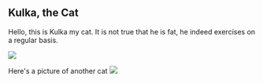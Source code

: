 ## Kulka, the Cat

Hello, this is Kulka my cat. It is not true that he is fat, he indeed exercises on a regular basis. 

![](kulka.jpeg)

Here's a picture of another cat
![](https://cdn.cdnparenting.com/articles/2021/02/09155822/259729697.webp)
